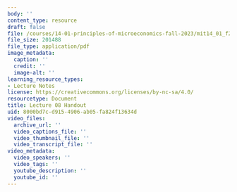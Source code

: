 ```yaml
---
body: ''
content_type: resource
draft: false
file: /courses/14-01-principles-of-microeconomics-fall-2023/mit14_01_f23_handout8.pdf
file_size: 201488
file_type: application/pdf
image_metadata:
  caption: ''
  credit: ''
  image-alt: ''
learning_resource_types:
- Lecture Notes
license: https://creativecommons.org/licenses/by-nc-sa/4.0/
resourcetype: Document
title: Lecture 08 Handout
uid: 8000bd7c-d915-4906-ab05-fa824f13634d
video_files:
  archive_url: ''
  video_captions_file: ''
  video_thumbnail_file: ''
  video_transcript_file: ''
video_metadata:
  video_speakers: ''
  video_tags: ''
  youtube_description: ''
  youtube_id: ''
---
```

